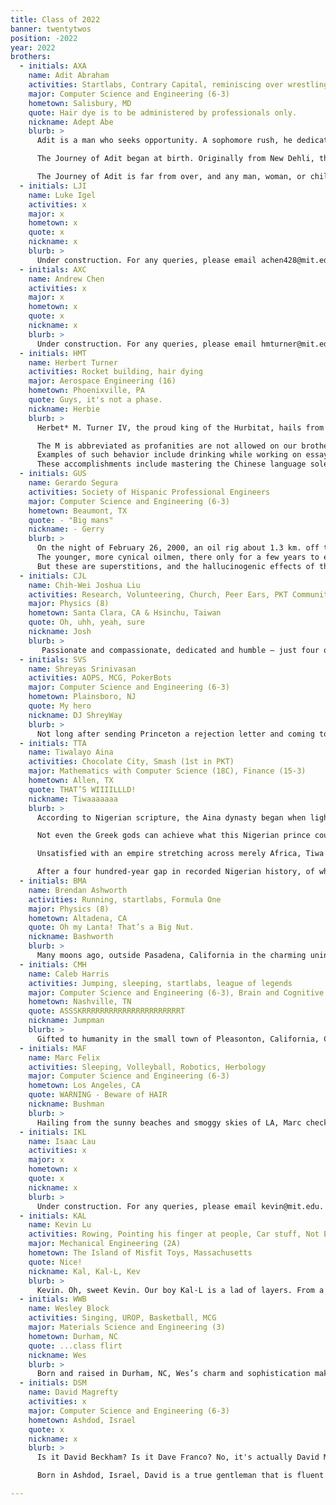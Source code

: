 ```yaml
---
title: Class of 2022
banner: twentytwos
position: -2022
year: 2022
brothers:
  - initials: AXA
    name: Adit Abraham
    activities: Startlabs, Contrary Capital, reminiscing over wrestling
    major: Computer Science and Engineering (6-3)
    hometown: Salisbury, MD
    quote: Hair dye is to be administered by professionals only.
    nickname: Adept Abe
    blurb: >
      Adit is a man who seeks opportunity. A sophomore rush, he dedicated his first year at the Institute to becoming the biggest entrepreneurship mans the world has ever seen. Now, hopeful undergraduate founders and sucessful entrepreneur alums alike approach him with zeal, hoping that Adit may grant them access to the enterprising community of MIT. Adit holds the keys to the castle, and by his unrivaled generosity we know there could be no better occupant of the throne.

      The Journey of Adit began at birth. Originally from New Dehli, the young boy moved to glorious Maryland at the precocious age of 8. He was an explorer, a seer of sights, a dabbler in youth wrestling, and when he finally came of age, he was enveloped by the blocky escape that is Minecraft. His survival skills were unrivaled, but his obsession eventually turned away from crafting networks of redstone and towards cultivating networks of <i>working professionals</i>. Adit became the unchallenged rival of LinkedIn, and even came close to connecting with the Daily Show's Hasan Minhaj. The DMs never stopped, opportunities flourished, and the man only found a worthy contender when he first entered the doors of PKT. 

      The Journey of Adit is far from over, and any man, woman, or child who has the honor to pass him by in the Infinite may be considered part of said Journey. Whatever his future may hold, it is inexorably linked to his brothers of Phi Kappa Theta Fraternity. 
  - initials: LJI
    name: Luke Igel
    activities: x
    major: x
    hometown: x
    quote: x
    nickname: x
    blurb: >
      Under construction. For any queries, please email achen428@mit.edu.
  - initials: AXC
    name: Andrew Chen
    activities: x
    major: x
    hometown: x
    quote: x
    nickname: x
    blurb: >
      Under construction. For any queries, please email hmturner@mit.edu.
  - initials: HMT
    name: Herbert Turner
    activities: Rocket building, hair dying
    major: Aerospace Engineering (16)
    hometown: Phoenixville, PA
    quote: Guys, it's not a phase.
    nickname: Herbie
    blurb: >
      Herbet* M. Turner IV, the proud king of the Hurbitat, hails from the small pond known as Phoenixville, Pennsylvania. As a thicc fish, Herbs has always pursued difficult challenges in life. If none can be found, Herbie has been known to sabotage his own success in order to increase the rigor of life.** This motivated attitude led HMT to attend Phillips Academy Andover! There King Turner flourished and a passion for AeroAstro was ignited. To this day, some still refer to him as “MatchStick”. Humble MatchStick refuses to create a LinkedIn, as he needs no praise for his accomplishments.*** Inspired by his own image, Herbert aspires to build big rockets!!

      The M is abbreviated as profanities are not allowed on our brotherly website. 
      Examples of such behavior include drinking while working on essays to decrease brain function, and taking 2 UROPs while taking Unified
      These accomplishments include mastering the Chinese language solely by watching Ni Hao, Kai-Lan and attending class, not because of necessity, but as a courtesy to the teacher.
  - initials: GUS
    name: Gerardo Segura
    activities: Society of Hispanic Professional Engineers
    major: Computer Science and Engineering (6-3)
    hometown: Beaumont, TX
    quote: - "Big mans"
    nickname: - Gerry
    blurb: >
      On the night of February 26, 2000, an oil rig about 1.3 km. off the coast of Beaumont, Texas began to emit a deep, powerful, MOIST schlupping sound. Within a few minutes, it had squirted some ~300 barrels of crude into the stagnant surrounding waters, killing so many fish that the decaying corpses quickly warmed the sea to 37℃, the temperature of freshly drawn human blood. The fumes from the rotting fish reacted with the industrial exudates of the maquiladoras across the border, and dyed the air with a thick crimson, the throbbing, organic red of an infected eye.
      The younger, more cynical oilmen, there only for a few years to earn a bit and move on with their lives, will tell you that the spill was a natural tragedy. It was nothing more than gas buildup and faulty engineering, for “the earth has bubbles as the water has, and these are of them.” But the old men, those who’ve been there for as long as memory, might tell you otherwise. They have a reverence for the abyss, and speak in hushed tones of a name passed down through generations: Khero Kharo, a native Karankawa term meaning “buried blood-spirit sent by the silver canoe on the Milky Way.” How dare we drill too deep, they whisper, and disturb powers that have slept for millenia?
      But these are superstitions, and the hallucinogenic effects of that night’s chemical fumes were apparently pretty similar to those of psilocybin, so who remembers for sure what really happened? What we do know, however, is that the very next morning in Beaumont, after the fumes had precipitated into a shower of fine, red dust, a child was born. This child, Gerardo Segura, would exhibit an almost supernatural intellect from a young age. As a student at Andover, he was indestructible, and left his peers behind in a cloud of (maybe slightly red) dust. Here at MIT, he’s experienced a meteoric rise through the leaderships of both PKT and SHPE, and we all must consider what his rise to power might mean for mankind. One meaning is clear: the brothers of PKT sure are fortunate to have this merciful, legitimately benevolent spirit on our side.
  - initials: CJL
    name: Chih-Wei Joshua Liu
    activities: Research, Volunteering, Church, Peer Ears, PKT Community Service Chair, Pre-Med Stuff, Being a great friend
    major: Physics (8)
    hometown: Santa Clara, CA & Hsinchu, Taiwan
    quote: Oh, uhh, yeah, sure
    nickname: Josh
    blurb: >
       Passionate and compassionate, dedicated and humble – just four of the many adjectives the brothers of the Phi Kappa Theta use to describe Joshua Liu, a true king amongst men who cares too much about saving humanity to join business clubs. Some of his other attributes include being philosophical, in a Nostradamic fashion, and slightly intimidatingly efficient at all aspects of life, as every good premed is (but especially Josh, @med schools). An early morning hustler, Josh can be spotted grinding on large biochemistry textbooks or yelling at PKT brothers to do their community service requirements from sunrise to precisely midnight, as he always ensures to get his beauty sleep; however, don’t be mistaken, for he’s constantly an open ear to anyone in need, a mental health advocate on campus, and beautifully in touch with his emotions (as evidenced by his hidden acting talents). Josh is a man that you will learn to only love more with time, and one of PKT’s finest gems. And oh, umm, yeah, fun fact: he also has a fraternal twin brother at MIT named Julian!
  - initials: SVS
    name: Shreyas Srinivasan
    activities: AOPS, MCG, PokerBots
    major: Computer Science and Engineering (6-3)
    hometown: Plainsboro, NJ
    quote: My hero
    nickname: DJ ShreyWay
    blurb: >
      Not long after sending Princeton a rejection letter and coming to MIT, Shreyas received an honorary doctorate in pull-game from Brandeis University. When he isn’t formulating combinatorial proofs, he’s making huge innovations in music theory as the best DJ that PKT has seen in decades. With jet-black hair complementing his ebony glasses that frame his chiseled visage, Shreyas towers over you at 6’0”—but ever since he was little, he has shown great promise in math, debate, and BollyX dancing. Women and trading firms alike find him irresistible, and if you spend enough time around Shreyas, you might just find that you feel the same way.
  - initials: TTA
    name: Tiwalayo Aina
    activities: Chocolate City, Smash (1st in PKT)
    major: Mathematics with Computer Science (18C), Finance (15-3)
    hometown: Allen, TX
    quote: THAT’S WIIIILLLD!
    nickname: Tiwaaaaaaa
    blurb: >
      According to Nigerian scripture, the Aina dynasty began when lightning struck the Library of Lagos. In an explosion of flame comparable to the burning of Alexandria, all of Africa’s books were fused into a singularity of knowledge. The gods rushed from the heavens to prevent the inevitable but they were too late. Tiwalayo Aina was born.

      Not even the Greek gods can achieve what this Nigerian prince could do at birth. Tiwa wrote Les Misérables in its original French at the age of three, and within two years had conquered the neighboring African tribes — alone — by fencing. At eight, he discovered the magic of mathematics, and by the age of eleven had written books on both real and complex analysis.

      Unsatisfied with an empire stretching across merely Africa, Tiwa set his sights abroad in the name of conquest. Upon leaving the sacred lands, however, he broke out into violent hives. Indeed, his fatal allergies to the world outside his homeland were the cost of his superhuman knowledge. Unafraid, he continued his quest to East Asia, where he caught a chronic case of yellow fever after challenging China’s best to a math competition. He won, of course.

      After a four hundred-year gap in recorded Nigerian history, of which Tiwa claims to have no recollection, he appeared on MIT’s campus. He can be found taking no fewer than eight classes each semester, sleeping no more than two hours every night, making no less than nine figures, and majoring in no fewer than three subjects.
  - initials: BMA
    name: Brendan Ashworth
    activities: Running, startlabs, Formula One
    major: Physics (8)
    hometown: Altadena, CA
    quote: Oh my Lanta! That’s a Big Nut.
    nickname: Bashworth
    blurb: >
      Many moons ago, outside Pasadena, California in the charming unincorporated-territory of Altadena, Brendan triumphantly emerged from the womb. Bashworth is a true enigma. The man seemingly does and knows everything, moving with the smoothness of Swiss transportation. Although he was voted most likely to also be a serial killer, this evil genius is a charming, suave chad always looking to get a lil somethin’ on the side. Just take a minute to watch how effortlessly he dominates his opponents in pool or chess, and you’ll succumb like the rest of us. Brendan is usually a quiet fellow, but when he’s riled up the man is wild. He will start spurting out his favorite three-letter exclamatory remarks in lieu of any other legitimate reply or just to set the mood. Bet! Nut! Anti-Nut! Big sad! He repeatedly drops down like your favorite stripper, keeping a single arm erect as he busts it down, putting on a show for all. It’s a sight that makes even the most seasoned players swoon. Even still, Brendan could hold a beyond-competent conversation on quantum or particle physics. To top it off, Brendan is a classically trained negotiator who prefers the give-nothing-get-everything approach. Just what is he holding all his cards for? We still don’t know. 
  - initials: CMH
    name: Caleb Harris
    activities: Jumping, sleeping, startlabs, league of legends
    major: Computer Science and Engineering (6-3), Brain and Cognitive Sciences (9)
    hometown: Nashville, TN
    quote: ASSSKRRRRRRRRRRRRRRRRRRRRRRT
    nickname: Jumpman
    blurb: >
      Gifted to humanity in the small town of Pleasonton, California, Caleb exitted the womb already attired in the finest Italian garments money can buy. After 10 years in Pleasonton, he realized it would be criminal to withold his talents from the rest of the world and as such he rellocated to the one, the only, Nashville, Tennessee. It was here that his jumping ability was finally realized. Nowadays after having achieved peak jumping form he is rumored to be able to box jump entire buildings, however because of his heart of gold he chooses to limit his leaps during competitions in order to avoid destorying the spirits of all other competitors. When he's not jumping or tending to his personal silk worm farm, which he uses to weave his outfits daily you can find Caleb sleeping or listening to his favorite music genius, Young Thug. Though we may never get to observe a true Caleb Harris jump, we have already witnessed his greatest jump of all, into our hearts. 
  - initials: MAF
    name: Marc Felix
    activities: Sleeping, Volleyball, Robotics, Herbology
    major: Computer Science and Engineering (6-3)
    hometown: Los Angeles, CA
    quote: WARNING - Beware of HAIR
    nickname: Bushman
    blurb: >
      Hailing from the sunny beaches and smoggy skies of LA, Marc checks both H’s as a hipster and a hacker.  Rocking a beanie and a luscious lock of finely groomed hair, the Bushman himself rocks a distinctive style not unlike that of our dear brother Stephen Otremba. As an algorithms expert, the wild bushman can most likely be found in his natural habitat… his room… sleeping.  Yet, when it comes to physics, the Bushman has yet to show up to a single 8.02 class.  The Bushman seeks sustenance during the day and frequents the water hole at the Stud where he fills up on Red Bull and Arizona.  With the physique of a young stud, the fur of Chewbacca, and the Primitive Survival Rating of tarzan himself, the Bushman is a jack of many trades- from dancing to electrical systems.  Keep your eyes on this young man; one moment he’s here, the next, he’s in your computer system.  
  - initials: IKL
    name: Isaac Lau
    activities: x
    major: x
    hometown: x
    quote: x
    nickname: x
    blurb: >
      Under construction. For any queries, please email kevin@mit.edu.
  - initials: KAL
    name: Kevin Lu
    activities: Rowing, Pointing his finger at people, Car stuff, Not English
    major: Mechanical Engineering (2A)
    hometown: The Island of Misfit Toys, Massachusetts
    quote: Nice!
    nickname: Kal, Kal-L, Kev
    blurb: >
      Kevin. Oh, sweet Kevin. Our boy Kal-L is a lad of layers. From a distance, he’s just an incredibly attractive and very well-dressed young man. Step in close enough to hear him speak and you realize that you liked him better at a distance. The prevailing theory is that his mind relies on a recursive algorithm that builds unintelligible sentences from an array of independently logical phrases. Or perhaps the Portuguese brain in a Chinese body simply doesn’t allow for English communication. Whatever the reason for his mumbo-jumbo, Kevin is at heart one of the sweetest and most loving brothers in the house. Catch him vroomin’ in the all-white coupe or wandering around looking for his iPad stylus, Kevin Lu is a friend through and through.
  - initials: WWB
    name: Wesley Block
    activities: Singing, UROP, Basketball, MCG
    major: Materials Science and Engineering (3)
    hometown: Durham, NC
    quote: ...class flirt
    nickname: Wes
    blurb: >
      Born and raised in Durham, NC, Wes’s charm and sophistication makes any girl around him fall in love. Wes’s popularity has garnered him an extensive network of friends. While walking around campus, he’s sure to take his time, greeting every person that crosses his path. His charisma and soft voice will gain your trust, and you’ll soon find yourself opening up, revealing your deepest thoughts and secrets to him. Living by the mantra “value silence”, don’t be surprised if you catch him walking along the Harvard Bridge on a cold winter night. When he’s not overwhelmed with schoolwork, you could find Wes participating in extracurriculars around campus. From creating the technology behind Puma’s next basketball shoe, to partaking in the MIT Consulting Group, Wes is truly killing it.
  - initials: DSM
    name: David Magrefty
    activities: x
    major: Computer Science and Engineering (6-3)
    hometown: Ashdod, Israel
    quote: x
    nickname: x
    blurb: >
      Is it David Beckham? Is it Dave Franco? No, it's actually David Magrefty. 

      Born in Ashdod, Israel, David is a true gentleman that is fluent in the languages of Hebrew, English, Python, node.JS, CSS, and love. Some see him as an army commander, we see him as a brother, and your girlfriend probably sees him as the man she wishes you could be. He's rigorously trained in the deadly martial art of Krav Maga but his stunning looks and charm are still the most lethal thing about him. When he isn't busy fielding stares from everyone in a 3-mile radius, David is usually busy finishing a pset due next semester in the MacGregor study room (either that or he's busy founding the next unicorn at MTC).

---
```

